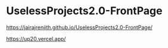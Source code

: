 # UselessProjects2.0-FrontPage

https://jairajrenjith.github.io/UselessProjects2.0-FrontPage/

https://up20.vercel.app/
